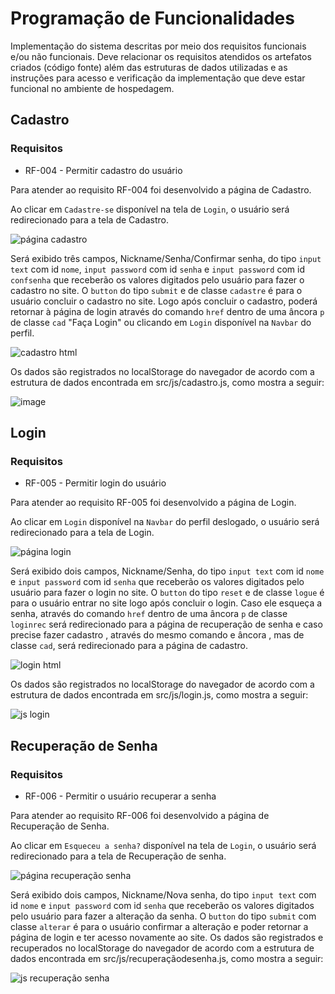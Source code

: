 # Programação de Funcionalidades

Implementação do sistema descritas por meio dos requisitos funcionais e/ou não funcionais. Deve relacionar os requisitos atendidos os artefatos criados (código fonte) além das estruturas de dados utilizadas e as instruções para acesso e verificação da implementação que deve estar funcional no ambiente de hospedagem.



## Cadastro

### Requisitos

- RF-004 - Permitir cadastro do usuário

Para atender ao requisito RF-004 foi desenvolvido a página de Cadastro.

Ao clicar em `Cadastre-se` disponível na tela de `Login`, o usuário será redirecionado para a tela de Cadastro.

![página cadastro](https://user-images.githubusercontent.com/111810318/206241291-172a4ad1-2db9-46b2-9440-e4181b78cb7a.png)



Será exibido três campos, Nickname/Senha/Confirmar senha, do tipo `input text` com id `nome`, `input password` com id `senha` e `input password` com id `confsenha` que receberão os valores digitados pelo usuário para fazer o cadastro no site. O `button` do tipo `submit` e de classe `cadastre` é para o usuário concluir o cadastro no site. Logo após concluir o cadastro, poderá retornar à página de login através do comando `href` dentro de uma âncora `p` de classe `cad`  "Faça Login" ou clicando em `Login` disponível na `Navbar` do perfil. 

![cadastro html](https://user-images.githubusercontent.com/111810318/206909520-4686a7fc-4315-452e-bddf-6ee541a0265e.png)


Os dados são registrados no localStorage do navegador de acordo com a estrutura de dados encontrada em src/js/cadastro.js, como mostra a seguir: 


![image](https://user-images.githubusercontent.com/111810318/206909357-effc3ef4-93e4-4290-b98c-3f39d45b2a4c.png)




## Login

### Requisitos

- RF-005 - Permitir login do usuário

Para atender ao requisito RF-005 foi desenvolvido a página de Login.

Ao clicar em `Login` disponível na `Navbar` do perfil deslogado, o usuário será redirecionado para a tela de Login.

![página login](https://user-images.githubusercontent.com/111810318/206232943-b88ecb23-6244-4cc5-a422-0114126ca4c1.png)



Será exibido dois campos, Nickname/Senha, do tipo `input text` com id `nome` e `input password` com id `senha` que receberão os valores digitados pelo usuário para fazer o login no site. O `button` do tipo `reset` e de classe `logue` é para o usuário entrar no site logo após concluir o login. Caso ele esqueça a senha,  através do comando `href` dentro de uma âncora `p` de classe `loginrec` será redirecionado para a página de recuperação de senha e caso precise fazer cadastro , através do mesmo comando e âncora , mas de classe `cad`, será redirecionado para a página de cadastro. 

![login html](https://user-images.githubusercontent.com/111810318/206909790-fec4e5f5-9761-4750-a111-728c8f33d0e9.png)


Os dados são registrados no localStorage do navegador de acordo com a estrutura de dados encontrada em src/js/login.js, como mostra a seguir: 


![js login](https://user-images.githubusercontent.com/111810318/206909624-ef5bcb10-c1c1-4967-a309-11b0d7c81355.png)



## Recuperação de Senha

### Requisitos

- RF-006 - Permitir o usuário recuperar a senha

Para atender ao requisito RF-006 foi desenvolvido a página de Recuperação de Senha. 

Ao clicar em `Esqueceu a senha?` disponível na tela de `Login`, o usuário será redirecionado para a tela de Recuperação de senha.

![página recuperação senha](https://user-images.githubusercontent.com/111810318/206233079-aaca3ae7-4b6e-46cc-9fbf-0cfef5d24e39.png)



Será exibido dois campos, Nickname/Nova senha, do tipo `input text` com id `nome` e `input password` com id `senha` que receberão os valores digitados pelo usuário para fazer a alteração da senha. O `button` do tipo `submit` com classe `alterar` é para o usuário confirmar a alteração e poder retornar a página de login e ter acesso novamente ao site. Os dados são registrados e recuperados no localStorage do navegador de acordo com a estrutura de dados encontrada em src/js/recuperaçãodesenha.js, como mostra a seguir: 

![js recuperação senha](https://user-images.githubusercontent.com/111810318/206909937-8599a823-2a4c-4efa-bb3f-d1dde041c9ac.png)

